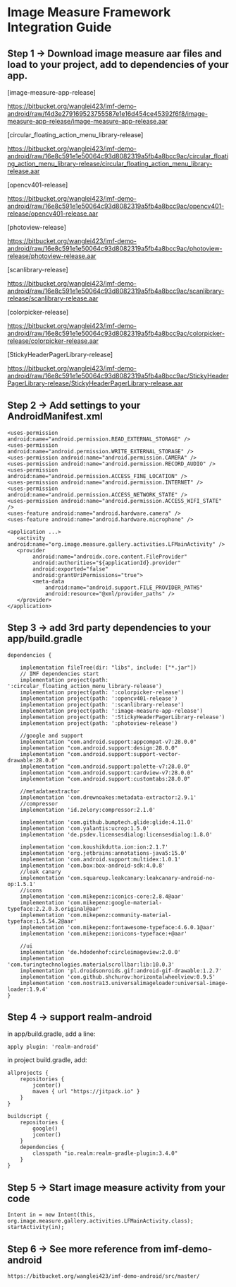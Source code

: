 # Image Measure Framework Integration Guide

## Step 1 -> Download image measure aar files and load to your project, add to dependencies of your app.

[image-measure-app-release]

https://bitbucket.org/wanglei423/imf-demo-android/raw/f4d3e279169523755587e1e16d454ce45392f6f8/image-measure-app-release/image-measure-app-release.aar

[circular_floating_action_menu_library-release]

https://bitbucket.org/wanglei423/imf-demo-android/raw/16e8c591e1e50064c93d8082319a5fb4a8bcc9ac/circular_floating_action_menu_library-release/circular_floating_action_menu_library-release.aar

[opencv401-release]

https://bitbucket.org/wanglei423/imf-demo-android/raw/16e8c591e1e50064c93d8082319a5fb4a8bcc9ac/opencv401-release/opencv401-release.aar

[photoview-release]

https://bitbucket.org/wanglei423/imf-demo-android/raw/16e8c591e1e50064c93d8082319a5fb4a8bcc9ac/photoview-release/photoview-release.aar

[scanlibrary-release]

https://bitbucket.org/wanglei423/imf-demo-android/raw/16e8c591e1e50064c93d8082319a5fb4a8bcc9ac/scanlibrary-release/scanlibrary-release.aar

[colorpicker-release]

https://bitbucket.org/wanglei423/imf-demo-android/raw/16e8c591e1e50064c93d8082319a5fb4a8bcc9ac/colorpicker-release/colorpicker-release.aar

[StickyHeaderPagerLibrary-release]

https://bitbucket.org/wanglei423/imf-demo-android/raw/16e8c591e1e50064c93d8082319a5fb4a8bcc9ac/StickyHeaderPagerLibrary-release/StickyHeaderPagerLibrary-release.aar


## Step 2 -> Add settings to your AndroidManifest.xml

    <uses-permission android:name="android.permission.READ_EXTERNAL_STORAGE" />
    <uses-permission android:name="android.permission.WRITE_EXTERNAL_STORAGE" />
    <uses-permission android:name="android.permission.CAMERA" />
    <uses-permission android:name="android.permission.RECORD_AUDIO" />
    <uses-permission android:name="android.permission.ACCESS_FINE_LOCATION" />
    <uses-permission android:name="android.permission.INTERNET" />
    <uses-permission android:name="android.permission.ACCESS_NETWORK_STATE" />
    <uses-permission android:name="android.permission.ACCESS_WIFI_STATE" />
    <uses-feature android:name="android.hardware.camera" />
    <uses-feature android:name="android.hardware.microphone" />

    <application ...>
       <activity android:name="org.image.measure.gallery.activities.LFMainActivity" />
       <provider
            android:name="androidx.core.content.FileProvider"
            android:authorities="${applicationId}.provider"
            android:exported="false"
            android:grantUriPermissions="true">
            <meta-data
                android:name="android.support.FILE_PROVIDER_PATHS"
                android:resource="@xml/provider_paths" />
       </provider>
    </application>

    
## Step 3 ->  add 3rd party dependencies to your app/build.gradle

    dependencies {

        implementation fileTree(dir: "libs", include: ["*.jar"])
        // IMF dependencies start
        implementation project(path: ':circular_floating_action_menu_library-release')
        implementation project(path: ':colorpicker-release')
        implementation project(path: ':opencv401-release')
        implementation project(path: ':scanlibrary-release')
        implementation project(path: ':image-measure-app-release')
        implementation project(path: ':StickyHeaderPagerLibrary-release')
        implementation project(path: ':photoview-release')
    
        //google and support
        implementation "com.android.support:appcompat-v7:28.0.0"
        implementation "com.android.support:design:28.0.0"
        implementation "com.android.support:support-vector-drawable:28.0.0"
        implementation "com.android.support:palette-v7:28.0.0"
        implementation "com.android.support:cardview-v7:28.0.0"
        implementation "com.android.support:customtabs:28.0.0"

        //metadataextractor
        implementation 'com.drewnoakes:metadata-extractor:2.9.1'
        //compressor
        implementation 'id.zelory:compressor:2.1.0'

        implementation 'com.github.bumptech.glide:glide:4.11.0'
        implementation 'com.yalantis:ucrop:1.5.0'
        implementation 'de.psdev.licensesdialog:licensesdialog:1.8.0'

        implementation 'com.koushikdutta.ion:ion:2.1.7'
        implementation 'org.jetbrains:annotations-java5:15.0'
        implementation 'com.android.support:multidex:1.0.1'
        implementation 'com.box:box-android-sdk:4.0.8'
        //leak canary
        implementation 'com.squareup.leakcanary:leakcanary-android-no-op:1.5.1'
        //icons
        implementation 'com.mikepenz:iconics-core:2.8.4@aar'
        implementation 'com.mikepenz:google-material-typeface:2.2.0.3.original@aar'
        implementation 'com.mikepenz:community-material-typeface:1.5.54.2@aar'
        implementation 'com.mikepenz:fontawesome-typeface:4.6.0.1@aar'
        implementation 'com.mikepenz:ionicons-typeface:+@aar'

        //ui
        implementation 'de.hdodenhof:circleimageview:2.0.0'
        implementation 'com.turingtechnologies.materialscrollbar:lib:10.0.3'
        implementation 'pl.droidsonroids.gif:android-gif-drawable:1.2.7'
        implementation 'com.github.shchurov:horizontalwheelview:0.9.5'
        implementation 'com.nostra13.universalimageloader:universal-image-loader:1.9.4'
    }


## Step 4 -> support realm-android

in app/build.gradle, add a line:

    apply plugin: 'realm-android'

in project build.gradle, add:

    allprojects {
        repositories {
            jcenter()
            maven { url "https://jitpack.io" }
        }
    }

    buildscript {
        repositories {
            google()
            jcenter()
        }
        dependencies {
            classpath "io.realm:realm-gradle-plugin:3.4.0"
        }
    }
 
## Step 5 -> Start image measure activity from your code

    Intent in = new Intent(this, org.image.measure.gallery.activities.LFMainActivity.class);
    startActivity(in);
    
## Step 6 -> See more reference from imf-demo-android

    https://bitbucket.org/wanglei423/imf-demo-android/src/master/
